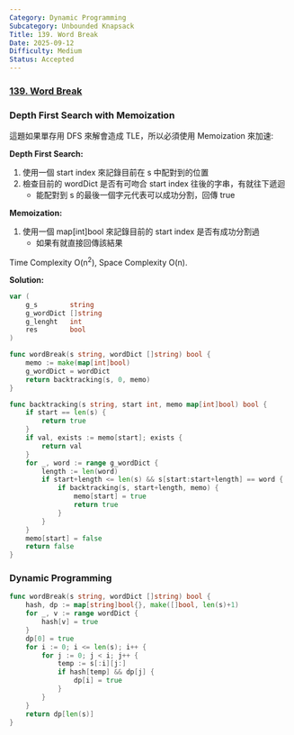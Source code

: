 ```yaml
---
Category: Dynamic Programming
Subcategory: Unbounded Knapsack
Title: 139. Word Break
Date: 2025-09-12
Difficulty: Medium
Status: Accepted
---
```

### [139. Word Break]

### Depth First Search with Memoization

這題如果單存用 DFS 來解會造成 TLE，所以必須使用 Memoization 來加速:

**Depth First Search:**
1.  使用一個 start index 來記錄目前在 s 中配對到的位置
2.  檢查目前的 wordDict 是否有可吻合 start index 往後的字串，有就往下遞迴
    -   能配對到 s 的最後一個字元代表可以成功分割，回傳 true

**Memoization:**
1.  使用一個 map[int]bool 來記錄目前的 start index 是否有成功分割過
    -   如果有就直接回傳該結果

Time Complexity O(n<sup>2</sup>), Space Complexity O(n).

**Solution:**
```go
var (
	g_s        string
	g_wordDict []string
	g_lenght   int
	res        bool
)

func wordBreak(s string, wordDict []string) bool {
    memo := make(map[int]bool)
    g_wordDict = wordDict
    return backtracking(s, 0, memo)
}

func backtracking(s string, start int, memo map[int]bool) bool {
    if start == len(s) {
        return true
    }
    if val, exists := memo[start]; exists {
        return val
    }
    for _, word := range g_wordDict {
        length := len(word)
        if start+length <= len(s) && s[start:start+length] == word {
            if backtracking(s, start+length, memo) {
                memo[start] = true
                return true
            }
        }
    }
    memo[start] = false
    return false
}
```

### Dynamic Programming

```go
func wordBreak(s string, wordDict []string) bool {
    hash, dp := map[string]bool{}, make([]bool, len(s)+1)
    for _, v := range wordDict {
        hash[v] = true
    }   
    dp[0] = true
    for i := 0; i <= len(s); i++ {
        for j := 0; j < i; j++ {
            temp := s[:i][j:]
            if hash[temp] && dp[j] {
                dp[i] = true
            }
        }
    }   
    return dp[len(s)]
}
```

[139. Word Break]: https://leetcode.com/problems/word-break/